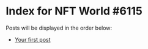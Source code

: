 # Index for NFT World #6115
Posts will be displayed in the order below:

- [Your first post](./001-first.md)


